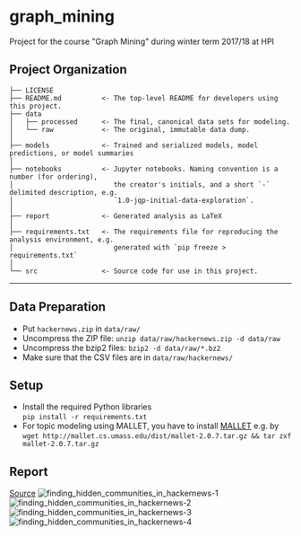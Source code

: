 graph_mining
==============================

Project for the course "Graph Mining" during winter term 2017/18 at HPI

Project Organization
------------

    ├── LICENSE
    ├── README.md          <- The top-level README for developers using this project.
    ├── data
    │   ├── processed      <- The final, canonical data sets for modeling.
    │   └── raw            <- The original, immutable data dump.
    │
    ├── models             <- Trained and serialized models, model predictions, or model summaries
    │
    ├── notebooks          <- Jupyter notebooks. Naming convention is a number (for ordering),
    │                         the creator's initials, and a short `-` delimited description, e.g.
    │                         `1.0-jqp-initial-data-exploration`.
    │
    ├── report             <- Generated analysis as LaTeX
    │
    ├── requirements.txt   <- The requirements file for reproducing the analysis environment, e.g.
    │                         generated with `pip freeze > requirements.txt`
    │
    └── src                <- Source code for use in this project.
--------

## Data Preparation

- Put `hackernews.zip` in `data/raw/`  
- Uncompress the ZIP file: `unzip data/raw/hackernews.zip -d data/raw`  
- Uncompress the bzip2 files: `bzip2 -d data/raw/*.bz2`
- Make sure that the CSV files are in `data/raw/hackernews/`

## Setup

- Install the required Python libraries  
`pip install -r requirements.txt`  
- For topic modeling using MALLET, you have to install [MALLET](http://mallet.cs.umass.edu/) e.g. by  
`wget http://mallet.cs.umass.edu/dist/mallet-2.0.7.tar.gz && tar zxf mallet-2.0.7.tar.gz`

## Report
[Source](https://github.com/WGierke/graph_mining/blob/master/report/Finding_Hidden_Communities_in_HackerNews.pdf)
![finding_hidden_communities_in_hackernews-1](https://user-images.githubusercontent.com/6676439/38811847-f83141e8-418a-11e8-8cac-7a635b041bba.jpg)
![finding_hidden_communities_in_hackernews-2](https://user-images.githubusercontent.com/6676439/38811848-f8537f38-418a-11e8-8c9b-49e34c335ee6.jpg)
![finding_hidden_communities_in_hackernews-3](https://user-images.githubusercontent.com/6676439/38811849-f8776e20-418a-11e8-8512-8b580f47a449.jpg)
![finding_hidden_communities_in_hackernews-4](https://user-images.githubusercontent.com/6676439/38811850-f89b1622-418a-11e8-8489-e7a5eabd6db3.jpg)
